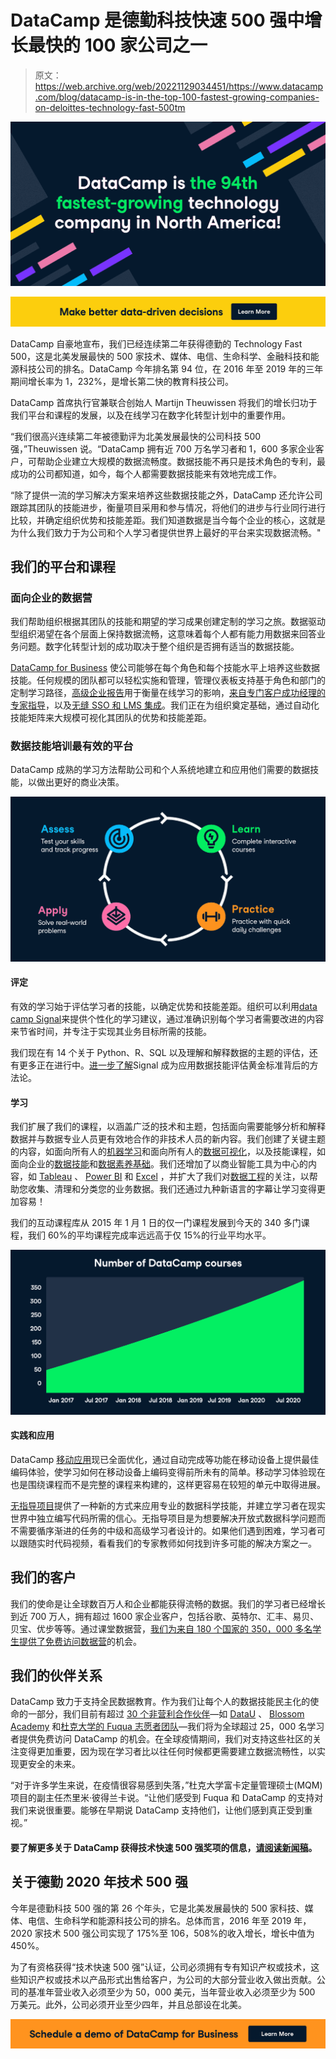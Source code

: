 # DataCamp 是德勤科技快速 500 强中增长最快的 100 家公司之一

> 原文：<https://web.archive.org/web/20221129034451/https://www.datacamp.com/blog/datacamp-is-in-the-top-100-fastest-growing-companies-on-deloittes-technology-fast-500tm>

[![](img/8f2b55b723a561f308ba5180a01a7c5d.png)](https://web.archive.org/web/20220518132535/https://www.datacamp.com/groups/business)

[![](img/ea6c60e5058657a23d159fdded683427.png)](https://web.archive.org/web/20220518132535/https://www.datacamp.com/groups/business)

DataCamp 自豪地宣布，我们已经连续第二年获得德勤的 Technology Fast 500，这是北美发展最快的 500 家技术、媒体、电信、生命科学、金融科技和能源科技公司的排名。DataCamp 今年排名第 94 位，在 2016 年至 2019 年的三年期间增长率为 1，232%，是增长第二快的教育科技公司。

DataCamp 首席执行官兼联合创始人 Martijn Theuwissen 将我们的增长归功于我们平台和课程的发展，以及在线学习在数字化转型计划中的重要作用。

“我们很高兴连续第二年被德勤评为北美发展最快的公司科技 500 强，”Theuwissen 说。“DataCamp 拥有近 700 万名学习者和 1，600 多家企业客户，可帮助企业建立大规模的数据流畅度。数据技能不再只是技术角色的专利，最成功的公司都知道，如今，每个人都需要数据技能来有效地完成工作。

“除了提供一流的学习解决方案来培养这些数据技能之外，DataCamp 还允许公司跟踪其团队的技能进步，衡量项目采用和参与情况，将他们的进步与行业同行进行比较，并确定组织优势和技能差距。我们知道数据是当今每个企业的核心，这就是为什么我们致力于为公司和个人学习者提供世界上最好的平台来实现数据流畅。"

## 我们的平台和课程

### 面向企业的数据营

我们帮助组织根据其团队的技能和期望的学习成果创建定制的学习之旅。数据驱动型组织渴望在各个层面上保持数据流畅，这意味着每个人都有能力用数据来回答业务问题。数字化转型计划的成功取决于整个组织是否拥有适当的数据技能。

[DataCamp for Business](https://web.archive.org/web/20220518132535/https://www.datacamp.com/groups/business) 使公司能够在每个角色和每个技能水平上培养这些数据技能。任何规模的团队都可以轻松实施和管理，管理仪表板支持基于角色和部门的定制学习路径，[高级企业报告](https://web.archive.org/web/20220518132535/https://www.datacamp.com/groups/business/reporting)用于衡量在线学习的影响，[来自专门客户成功经理的专家指导](https://web.archive.org/web/20220518132535/https://www.datacamp.com/groups/business/customer-success)，以及[无缝 SSO 和 LMS 集成](https://web.archive.org/web/20220518132535/https://www.datacamp.com/groups/business/integration)。我们正在为组织奠定基础，通过自动化技能矩阵来大规模可视化其团队的优势和技能差距。

### 数据技能培训最有效的平台

DataCamp 成熟的学习方法帮助公司和个人系统地建立和应用他们需要的数据技能，以做出更好的商业决策。

[![](img/6991c66f46726a65ac86c032d981f4b2.png)](https://web.archive.org/web/20220518132535/https://www.datacamp.com/groups/business)

#### 评定

有效的学习始于评估学习者的技能，以确定优势和技能差距。组织可以利用[data camp Signal](https://web.archive.org/web/20220518132535/http://datacamp.com/signal)来提供个性化的学习建议，通过准确识别每个学习者需要改进的内容来节省时间，并专注于实现其业务目标所需的技能。

我们现在有 14 个关于 Python、R、SQL 以及理解和解释数据的主题的评估，还有更多正在进行中。[进一步了解](https://web.archive.org/web/20220518132535/https://www.datacamp.com/resources/whitepapers/datacamp-signal)Signal 成为应用数据技能评估黄金标准背后的方法论。

#### 学习

我们扩展了我们的课程，以涵盖广泛的技术和主题，包括面向需要能够分析和解释数据并与数据专业人员更有效地合作的非技术人员的新内容。我们创建了关键主题的内容，如面向所有人的[机器学习](https://web.archive.org/web/20220518132535/https://www.datacamp.com/tracks/machine-learning-for-everyone)和面向所有人的[数据可视化](https://web.archive.org/web/20220518132535/https://www.datacamp.com/courses/data-visualization-for-everyone)，以及技能课程，如面向企业的[数据技能](https://web.archive.org/web/20220518132535/https://www.datacamp.com/tracks/foundational-data-skills-for-business-leaders)和[数据素养基础](https://web.archive.org/web/20220518132535/https://www.datacamp.com/tracks/data-literacy-fundamentals)。我们还增加了以商业智能工具为中心的内容，如 [Tableau](https://web.archive.org/web/20220518132535/https://www.datacamp.com/courses/analyzing-data-in-tableau) 、 [Power BI](https://web.archive.org/web/20220518132535/https://www.datacamp.com/courses/introduction-to-power-bi) 和 [Excel](https://web.archive.org/web/20220518132535/https://www.datacamp.com/courses/data-analysis-in-excel) ，并扩大了我们对[数据工程](https://web.archive.org/web/20220518132535/https://www.datacamp.com/tracks/data-engineer-with-python)的关注，以帮助您收集、清理和分类您的业务数据。我们还通过九种新语言的字幕让学习变得更加容易！

我们的互动课程库从 2015 年 1 月 1 日的仅一门课程发展到今天的 340 多门课程，我们 60%的平均课程完成率远远高于仅 15%的行业平均水平。

[![](img/4388713c76de268a286a106554e2ed05.png)](https://web.archive.org/web/20220518132535/https://www.datacamp.com/groups/business)

#### 实践和应用

DataCamp [移动应用](https://web.archive.org/web/20220518132535/https://www.datacamp.com/mobile/)现已全面优化，通过自动完成等功能在移动设备上提供最佳编码体验，使学习如何在移动设备上编码变得前所未有的简单。移动学习体验现在也是围绕课程而不是完整的课程来构建的，这样更容易在较短的单元中取得进展。

[无指导项目](https://web.archive.org/web/20220518132535/http://datacamp.com/projects)提供了一种新的方式来应用专业的数据科学技能，并建立学习者在现实世界中独立编写代码所需的信心。无指导项目是为想要解决开放式数据科学问题而不需要循序渐进的任务的中级和高级学习者设计的。如果他们遇到困难，学习者可以跟随实时代码视频，看看我们的专家教师如何找到许多可能的解决方案之一。

## 我们的客户

我们的使命是让全球数百万人和企业都能获得流畅的数据。我们的学习者已经增长到近 700 万人，拥有超过 1600 家企业客户，包括谷歌、英特尔、汇丰、易贝、贝宝、优步等等。通过课堂数据营，[我们为来自 180 个国家的 350，000 多名学生提供了免费访问数据营](https://web.archive.org/web/20220518132535/https://www.datacamp.com/groups/education)的机会。

## 我们的伙伴关系

DataCamp 致力于支持全民数据教育。作为我们让每个人的数据技能民主化的使命的一部分，我们目前有超过 [30 个非营利合作伙伴](https://web.archive.org/web/20220518132535/https://support.datacamp.com/hc/en-us/articles/360051596574)—如 [DataU](https://web.archive.org/web/20220518132535/https://www.datacamp.com/community/blog/datau) 、 [Blossom Academy](https://web.archive.org/web/20220518132535/https://www.datacamp.com/resources/case-studies/blossom-academy) 和[杜克大学的 Fuqua 志愿者团队](https://web.archive.org/web/20220518132535/https://www.datacamp.com/resources/case-studies/duke)—我们将为全球超过 25，000 名学习者提供免费访问 DataCamp 的机会。在全球疫情期间，我们对支持这些社区的关注变得更加重要，因为现在学习者比以往任何时候都更需要建立数据流畅性，以实现更安全的未来。

“对于许多学生来说，在疫情很容易感到失落，”杜克大学富卡定量管理硕士(MQM)项目的副主任杰里米·彼得兰卡说。“让他们感受到 Fuqua 和 DataCamp 的支持对我们来说很重要。能够在早期说 DataCamp 支持他们，让他们感到真正受到重视。”

#### 要了解更多关于 DataCamp 获得技术快速 500 强奖项的信息，[请阅读新闻稿](https://web.archive.org/web/20220518132535/https://www.prnewswire.com/news-releases/datacamp-ranked-94th-fastest-growing-company-in-north-america-on-deloittes-2020-technology-fast-500-301179267.html)。

## 关于德勤 2020 年技术 500 强

今年是德勤科技 500 强的第 26 个年头，它是北美发展最快的 500 家科技、媒体、电信、生命科学和能源科技公司的排名。总体而言，2016 年至 2019 年，2020 家技术 500 强公司实现了 175%至 106，508%的收入增长，增长中值为 450%。

为了有资格获得“技术快速 500 强”认证，公司必须拥有专有知识产权或技术，这些知识产权或技术以产品形式出售给客户，为公司的大部分营业收入做出贡献。公司的基准年营业收入必须至少为 50，000 美元，当年营业收入必须至少为 500 万美元。此外，公司必须开业至少四年，并且总部设在北美。

[![](img/e252b639dfe250fab3c4cbdf15def5ac.png)](https://web.archive.org/web/20220518132535/https://www.datacamp.com/business/demo)